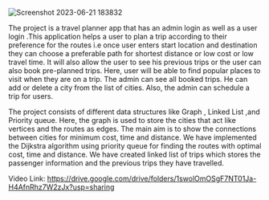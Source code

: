 
![Screenshot 2023-06-21 183832](https://github.com/nisha710/Travel_Planner/assets/69087895/d38c3713-800d-4ced-a511-224e72e28fea)

The project is a travel planner app that has an admin login as well as a user login .This application helps a user to plan a 
trip according to their preference for the routes i.e once user enters start location and destination they can choose a preferable 
path for shortest distance or low cost or low travel time. It will also allow the user to see his previous trips or the 
user can also book pre-planned trips. Here, user will be able to find popular places to visit when they are on a trip. 
The admin can see all booked trips. He can add or delete a city from the list of cities. Also, the admin can schedule a trip for users. 

The project consists of different data structures like Graph , Linked List ,and Priority queue. Here, the graph is used to store the 
cities that act like vertices and the routes as edges. The main aim is to show the connections between cities for minimum cost, time and distance. 
We have implemented the Dijkstra algorithm using priority queue for finding the routes with optimal cost, time and distance. 
We have created linked list of trips which stores the passenger information and the previous trips they have travelled.


Video Link:
https://drive.google.com/drive/folders/1swolOmOSgF7NT01Ja-H4AfnRhz7W2zJx?usp=sharing
